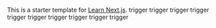 This is a starter template for [Learn Next.js](https://nextjs.org/learn).
trigger
trigger
trigger
trigger
trigger
trigger
trigger
trigger
trigger
trigger
